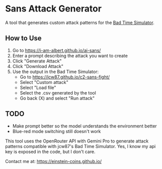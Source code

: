 # Sans Attack Generator

A tool that generates custom attack patterns for the [Bad Time Simulator](https://jcw87.github.io/c2-sans-fight/).

## How to Use

1. Go to https://i-am-albert.github.io/ai-sans/
2. Enter a prompt describing the attack you want to create
3. Click "Generate Attack"
4. Click "Download Attack"
5. Use the output in the Bad Time Simulator:
   - Go to https://jcw87.github.io/c2-sans-fight/
   - Select "Custom attack"
   - Select "Load file"
   - Select the .csv generated by the tool
   - Go back (X) and select "Run attack"

## TODO

- Make prompt better so the model understands the environment better
- Blue-red mode switching still doesn't work


This tool uses the OpenRouter API with Gemini Pro to generate attack patterns compatible with jcw87's Bad Time Simulator.
Yes, I know my api key is exposed in the code, but I don't care.

Contact me at: https://einstein-coins.github.io/